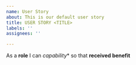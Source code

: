 ```yaml
---
name: User Story
about: This is our default user story
title: USER STORY <TITLE>
labels: ''
assignees: ''

---
```


As a **role** I can *capability** so that **received benefit**
